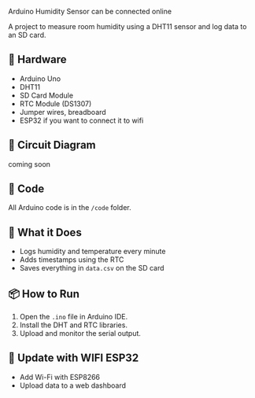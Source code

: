 Arduino Humidity Sensor can be connected online

A project to measure room humidity using a DHT11 sensor and log data to an SD card.

## 🔧 Hardware

- Arduino Uno
- DHT11
- SD Card Module
- RTC Module (DS1307)
- Jumper wires, breadboard
- ESP32 if you want to connect it to wifi

## 📐 Circuit Diagram

coming soon

## 📄 Code

All Arduino code is in the `/code` folder.

## 🧪 What it Does

- Logs humidity and temperature every minute
- Adds timestamps using the RTC
- Saves everything in `data.csv` on the SD card

## 📦 How to Run

1. Open the `.ino` file in Arduino IDE.
2. Install the DHT and RTC libraries.
3. Upload and monitor the serial output.

## 🧠 Update with WIFI ESP32

- Add Wi-Fi with ESP8266
- Upload data to a web dashboard
